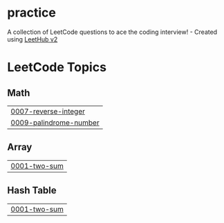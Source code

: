 # practice
A collection of LeetCode questions to ace the coding interview! - Created using [LeetHub v2](https://github.com/arunbhardwaj/LeetHub-2.0)

<!---LeetCode Topics Start-->
# LeetCode Topics
## Math
|  |
| ------- |
| [0007-reverse-integer](https://github.com/sowmiya5-V/practice/tree/master/0007-reverse-integer) |
| [0009-palindrome-number](https://github.com/sowmiya5-V/practice/tree/master/0009-palindrome-number) |
## Array
|  |
| ------- |
| [0001-two-sum](https://github.com/sowmiya5-V/practice/tree/master/0001-two-sum) |
## Hash Table
|  |
| ------- |
| [0001-two-sum](https://github.com/sowmiya5-V/practice/tree/master/0001-two-sum) |
<!---LeetCode Topics End-->